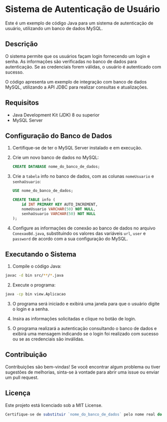# Sistema de Autenticação de Usuário

Este é um exemplo de código Java para um sistema de autenticação de usuário, utilizando um banco de dados MySQL.

## Descrição

O sistema permite que os usuários façam login fornecendo um login e senha. As informações são verificadas no banco de dados para autenticação. Se as credenciais forem válidas, o usuário é autenticado com sucesso.

O código apresenta um exemplo de integração com banco de dados MySQL, utilizando a API JDBC para realizar consultas e atualizações.

## Requisitos

- Java Development Kit (JDK) 8 ou superior
- MySQL Server

## Configuração do Banco de Dados

1. Certifique-se de ter o MySQL Server instalado e em execução.

2. Crie um novo banco de dados no MySQL:

   ```sql
   CREATE DATABASE nome_do_banco_de_dados;
   ```

3. Crie a `tabela` info no banco de dados, com as colunas `nomeUsuario` e `senhaUsuario`:

    ```sql
    USE nome_do_banco_de_dados;

    CREATE TABLE info (
        id INT PRIMARY KEY AUTO_INCREMENT,
        nomeUsuario VARCHAR(50) NOT NULL,
        senhaUsuario VARCHAR(50) NOT NULL
    ); 
    ```
4. Configure as informações de conexão ao banco de dados no arquivo `ConexaoBd.java`, substituindo os valores das variáveis `url`, `user` e `password` de acordo com a sua configuração do MySQL.

## Executando o Sistema

1. Compile o código Java:

```bash
javac -d bin src/**/*.java
```

2. Execute o programa:

```bash
java -cp bin view.Aplicacao
```

3. O programa será iniciado e exibirá uma janela para que o usuário digite o login e a senha.

4. Insira as informações solicitadas e clique no botão de login.

5.  O programa realizará a autenticação consultando o banco de dados e exibirá uma mensagem indicando se o login foi realizado com sucesso ou se as credenciais são inválidas.

## Contribuição
Contribuições são bem-vindas! Se você encontrar algum problema ou tiver sugestões de melhorias, sinta-se à vontade para abrir uma issue ou enviar um pull request.

## Licença
Este projeto está licenciado sob a MIT License.

```javascript
Certifique-se de substituir `nome_do_banco_de_dados` pelo nome real do seu banco de dados e personalizar outras seções de acordo com as especificidades do seu código e do seu projeto. 
```




